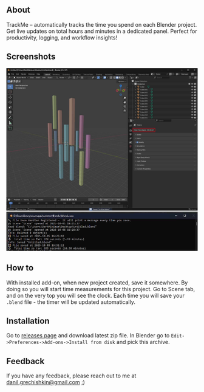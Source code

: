 ## About

TrackMe – automatically tracks the time you spend on each Blender project. Get live updates on total hours and minutes
in a dedicated panel. Perfect for productivity, logging, and workflow insights!

## Screenshots

![Observe time spent in Blender directly](.pics/app.jpg)
![Observe logs in Python native console](.pics/logs.jpg)

## How to

With installed add-on, when new project created, save it somewhere. By doing so you will start time measurements for
this project. Go to Scene tab, and on the very top you will see the clock.
Each time you will save your `.blend` file - the timer will be updated automatically.

## Installation

Go to [releases page](https://github.com/DarkMinimum/TrackMe/releases) and download latest zip file.
In Blender go to `Edit->Preferences->Add-ons->Install from disk` and pick this archive.

## Feedback

If you have any feedback, please reach out to me at danil.grechishkin@gmail.com ;)

